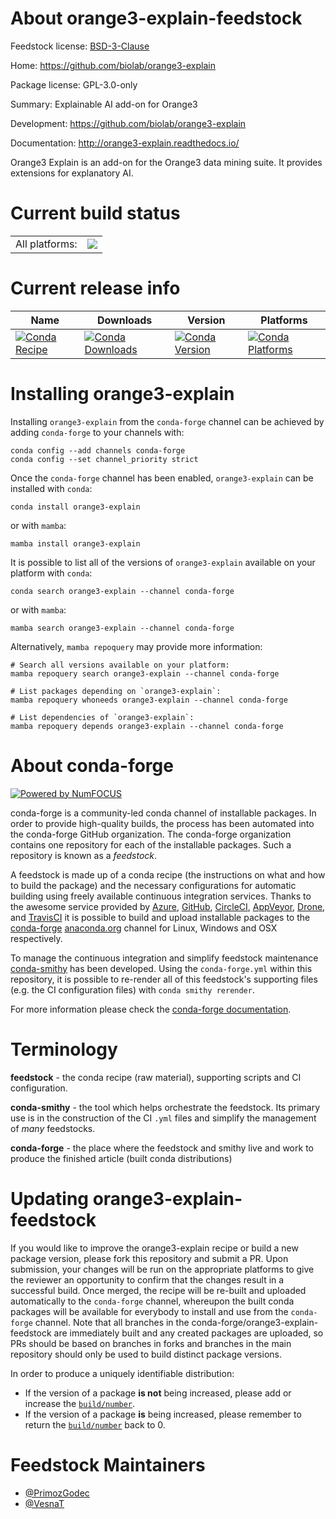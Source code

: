 About orange3-explain-feedstock
===============================

Feedstock license: [BSD-3-Clause](https://github.com/conda-forge/orange3-explain-feedstock/blob/main/LICENSE.txt)

Home: https://github.com/biolab/orange3-explain

Package license: GPL-3.0-only

Summary: Explainable AI add-on for Orange3

Development: https://github.com/biolab/orange3-explain

Documentation: http://orange3-explain.readthedocs.io/

Orange3 Explain is an add-on for the Orange3 data mining suite.
It provides extensions for explanatory AI.


Current build status
====================


<table><tr><td>All platforms:</td>
    <td>
      <a href="https://dev.azure.com/conda-forge/feedstock-builds/_build/latest?definitionId=11635&branchName=main">
        <img src="https://dev.azure.com/conda-forge/feedstock-builds/_apis/build/status/orange3-explain-feedstock?branchName=main">
      </a>
    </td>
  </tr>
</table>

Current release info
====================

| Name | Downloads | Version | Platforms |
| --- | --- | --- | --- |
| [![Conda Recipe](https://img.shields.io/badge/recipe-orange3--explain-green.svg)](https://anaconda.org/conda-forge/orange3-explain) | [![Conda Downloads](https://img.shields.io/conda/dn/conda-forge/orange3-explain.svg)](https://anaconda.org/conda-forge/orange3-explain) | [![Conda Version](https://img.shields.io/conda/vn/conda-forge/orange3-explain.svg)](https://anaconda.org/conda-forge/orange3-explain) | [![Conda Platforms](https://img.shields.io/conda/pn/conda-forge/orange3-explain.svg)](https://anaconda.org/conda-forge/orange3-explain) |

Installing orange3-explain
==========================

Installing `orange3-explain` from the `conda-forge` channel can be achieved by adding `conda-forge` to your channels with:

```
conda config --add channels conda-forge
conda config --set channel_priority strict
```

Once the `conda-forge` channel has been enabled, `orange3-explain` can be installed with `conda`:

```
conda install orange3-explain
```

or with `mamba`:

```
mamba install orange3-explain
```

It is possible to list all of the versions of `orange3-explain` available on your platform with `conda`:

```
conda search orange3-explain --channel conda-forge
```

or with `mamba`:

```
mamba search orange3-explain --channel conda-forge
```

Alternatively, `mamba repoquery` may provide more information:

```
# Search all versions available on your platform:
mamba repoquery search orange3-explain --channel conda-forge

# List packages depending on `orange3-explain`:
mamba repoquery whoneeds orange3-explain --channel conda-forge

# List dependencies of `orange3-explain`:
mamba repoquery depends orange3-explain --channel conda-forge
```


About conda-forge
=================

[![Powered by
NumFOCUS](https://img.shields.io/badge/powered%20by-NumFOCUS-orange.svg?style=flat&colorA=E1523D&colorB=007D8A)](https://numfocus.org)

conda-forge is a community-led conda channel of installable packages.
In order to provide high-quality builds, the process has been automated into the
conda-forge GitHub organization. The conda-forge organization contains one repository
for each of the installable packages. Such a repository is known as a *feedstock*.

A feedstock is made up of a conda recipe (the instructions on what and how to build
the package) and the necessary configurations for automatic building using freely
available continuous integration services. Thanks to the awesome service provided by
[Azure](https://azure.microsoft.com/en-us/services/devops/), [GitHub](https://github.com/),
[CircleCI](https://circleci.com/), [AppVeyor](https://www.appveyor.com/),
[Drone](https://cloud.drone.io/welcome), and [TravisCI](https://travis-ci.com/)
it is possible to build and upload installable packages to the
[conda-forge](https://anaconda.org/conda-forge) [anaconda.org](https://anaconda.org/)
channel for Linux, Windows and OSX respectively.

To manage the continuous integration and simplify feedstock maintenance
[conda-smithy](https://github.com/conda-forge/conda-smithy) has been developed.
Using the ``conda-forge.yml`` within this repository, it is possible to re-render all of
this feedstock's supporting files (e.g. the CI configuration files) with ``conda smithy rerender``.

For more information please check the [conda-forge documentation](https://conda-forge.org/docs/).

Terminology
===========

**feedstock** - the conda recipe (raw material), supporting scripts and CI configuration.

**conda-smithy** - the tool which helps orchestrate the feedstock.
                   Its primary use is in the construction of the CI ``.yml`` files
                   and simplify the management of *many* feedstocks.

**conda-forge** - the place where the feedstock and smithy live and work to
                  produce the finished article (built conda distributions)


Updating orange3-explain-feedstock
==================================

If you would like to improve the orange3-explain recipe or build a new
package version, please fork this repository and submit a PR. Upon submission,
your changes will be run on the appropriate platforms to give the reviewer an
opportunity to confirm that the changes result in a successful build. Once
merged, the recipe will be re-built and uploaded automatically to the
`conda-forge` channel, whereupon the built conda packages will be available for
everybody to install and use from the `conda-forge` channel.
Note that all branches in the conda-forge/orange3-explain-feedstock are
immediately built and any created packages are uploaded, so PRs should be based
on branches in forks and branches in the main repository should only be used to
build distinct package versions.

In order to produce a uniquely identifiable distribution:
 * If the version of a package **is not** being increased, please add or increase
   the [``build/number``](https://docs.conda.io/projects/conda-build/en/latest/resources/define-metadata.html#build-number-and-string).
 * If the version of a package **is** being increased, please remember to return
   the [``build/number``](https://docs.conda.io/projects/conda-build/en/latest/resources/define-metadata.html#build-number-and-string)
   back to 0.

Feedstock Maintainers
=====================

* [@PrimozGodec](https://github.com/PrimozGodec/)
* [@VesnaT](https://github.com/VesnaT/)


<!-- dummy commit to enable rerendering -->

